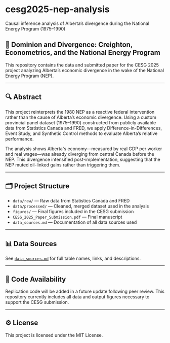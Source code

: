 # cesg2025-nep-analysis
Causal inference analysis of Alberta’s divergence during the National Energy Program (1975–1990)

## 📘 Dominion and Divergence: Creighton, Econometrics, and the National Energy Program

This repository contains the data and submitted paper for the CESG 2025 project analyzing Alberta’s economic divergence in the wake of the National Energy Program (NEP).

---

## 🔍 Abstract

This project reinterprets the 1980 NEP as a reactive federal intervention rather than the cause of Alberta’s economic divergence. Using a custom provincial panel dataset (1975–1990) constructed from publicly available data from Statistics Canada and FRED, we apply Difference-in-Differences, Event Study, and Synthetic Control methods to evaluate Alberta’s relative performance.

The analysis shows Alberta's economy—measured by real GDP per worker and real wages—was already diverging from central Canada before the NEP. This divergence intensified post-implementation, suggesting that the NEP muted oil-linked gains rather than triggering them.

---

## 🗂️ Project Structure

- `data/raw/` — Raw data from Statistics Canada and FRED
- `data/processed/` — Cleaned, merged dataset used in the analysis
- `figures/` — Final figures included in the CESG submission
- `CESG_2025_Paper_Submission.pdf` — Final manuscript
- `data_sources.md` — Documentation of all data sources used

---

## 📊 Data Sources

See [`data_sources.md`](data_sources.md) for full table names, links, and descriptions.

---

## 🧪 Code Availability

Replication code will be added in a future update following peer review. This repository currently includes all data and output figures necessary to support the CESG submission.

---

## ⚙️ License

This project is licensed under the MIT License.

